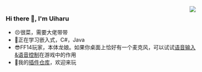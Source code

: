 <img align="right" src="https://github-readme-stats-uiharuayako.vercel.app/api?username=uiharuayako&show_icons=true&theme=gruvbox_light">

### Hi there 👋, I'm Uiharu
- 😣很菜，需要大佬带带
- 🌱正在学习嵌入式，C#，Java
- 😎FF14玩家，本体龙娘。如果你桌面上恰好有一个麦克风，可以试试[语音输入&语音控制](https://github.com/uiharuayako/SpeakBeaverDalamud)在游戏中的作用
- 🤗我的[插件仓库](https://github.com/uiharuayako/DalamudPlugins)，欢迎来玩